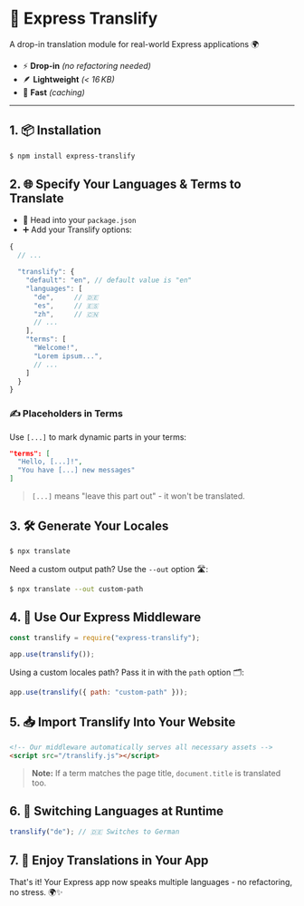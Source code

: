 # 🚀 Express Translify

A drop-in translation module for real-world Express applications 🌍

* ⚡ **Drop-in** *(no refactoring needed)*
* 🪶 **Lightweight** *(< 16 KB)*
* 🚀 **Fast** *(caching)*

---

## 1. 📦 Installation

```sh
$ npm install express-translify
```

## 2. 🌐 Specify Your Languages & Terms to Translate

* 📝 Head into your `package.json`
* ➕ Add your Translify options:

```js
{
  // ...

  "translify": {
    "default": "en", // default value is "en"
    "languages": [
      "de",     // 🇩🇪
      "es",     // 🇪🇸
      "zh",     // 🇨🇳
      // ...
    ],
    "terms": [
      "Welcome!",
      "Lorem ipsum...",
      // ...
    ]
  }
}
```

### ✍️ Placeholders in Terms

Use `[...]` to mark dynamic parts in your terms:

```json
"terms": [
  "Hello, [...]!",
  "You have [...] new messages"
]
```

> `[...]` means "leave this part out" - it won't be translated.

## 3. 🛠️ Generate Your Locales

```sh
$ npx translate
```

Need a custom output path? Use the `--out` option 🛣️:

```sh
$ npx translate --out custom-path
```

## 4. 🧩 Use Our Express Middleware

```js
const translify = require("express-translify");

app.use(translify());
```

Using a custom locales path? Pass it in with the `path` option 🗂️:

```js
app.use(translify({ path: "custom-path" }));
```

## 5. 📥 Import Translify Into Your Website

```html
<!-- Our middleware automatically serves all necessary assets -->
<script src="/translify.js"></script>
```

> **Note:** If a term matches the page title, `document.title` is translated too.

## 6. 🧭 Switching Languages at Runtime

```js
translify("de"); // 🇩🇪 Switches to German
```

## 7. 🎉 Enjoy Translations in Your App

That's it! Your Express app now speaks multiple languages - no refactoring, no stress. 🌍✨